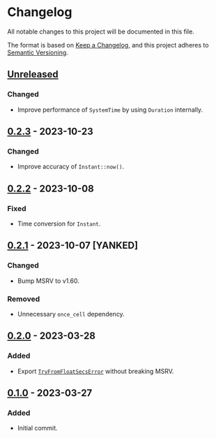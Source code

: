 # Changelog

All notable changes to this project will be documented in this file.

The format is based on [Keep a Changelog](https://keepachangelog.com/en/1.0.0/),
and this project adheres to [Semantic Versioning](https://semver.org/spec/v2.0.0.html).

## [Unreleased]

### Changed
- Improve performance of `SystemTime` by using `Duration` internally.


## [0.2.3] - 2023-10-23

### Changed
- Improve accuracy of `Instant::now()`.


## [0.2.2] - 2023-10-08

### Fixed
- Time conversion for `Instant`.


## [0.2.1] - 2023-10-07 [YANKED]

### Changed
- Bump MSRV to v1.60.

### Removed
- Unnecessary `once_cell` dependency.


## [0.2.0] - 2023-03-28

### Added
- Export [`TryFromFloatSecsError`] without breaking MSRV.

[`TryFromFloatSecsError`]: https://doc.rust-lang.org/std/time/struct.TryFromFloatSecsError.html


## [0.1.0] - 2023-03-27

### Added
- Initial commit.


[Unreleased]: https://github.com/daxpedda/web-time/compare/v0.2.3...HEAD
[0.2.3]: https://github.com/daxpedda/web-time/compare/v0.2.2...v0.2.3
[0.2.2]: https://github.com/daxpedda/web-time/compare/v0.2.1...v0.2.2
[0.2.1]: https://github.com/daxpedda/web-time/compare/v0.2.0...v0.2.1
[0.2.0]: https://github.com/daxpedda/web-time/compare/v0.1.0...v0.2.0
[0.1.0]: https://github.com/daxpedda/web-time/releases/tag/v0.1.0

